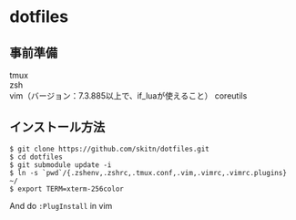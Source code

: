 dotfiles
====

事前準備
---------------------------------------
tmux  
zsh  
vim（バージョン：7.3.885以上で、if_luaが使えること） 
coreutils

インストール方法
---------------------------------------
```
$ git clone https://github.com/skitn/dotfiles.git  
$ cd dotfiles  
$ git submodule update -i  
$ ln -s `pwd`/{.zshenv,.zshrc,.tmux.conf,.vim,.vimrc,.vimrc.plugins} ~/
$ export TERM=xterm-256color 
```

And do `:PlugInstall` in vim
